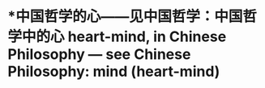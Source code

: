 # \*中国哲学的心——见中国哲学：中国哲学中的心 heart-mind, in Chinese Philosophy — see Chinese Philosophy: mind (heart-mind)
